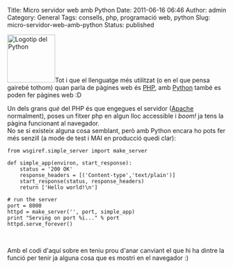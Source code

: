 Title: Micro servidor web amb Python
Date: 2011-06-16 06:46
Author: admin
Category: General
Tags: consells, php, programació web, python
Slug: micro-servidor-web-amb-python
Status: published

[<img src="http://gil.badall.net/wp-content/uploads/2008/07/python_logo.png" title="Logotip del Python" class="alignright size-full wp-image-377" width="110" height="110" />](http://gil.badall.net/wp-content/uploads/2008/07/python_logo.png)Tot i que el llenguatge més utilitzat (o en el que pensa gairebé tothom) quan parla de pàgines web és [PHP](http://php.net "Pàgina web del llenguatge de programació PHP"), amb [Python](http://python.org "Pàgina web del llenguatge de programació Python") també es poden fer pàgines web :D

Un dels grans *què* del PHP és que engegues el servidor ([Apache](http://httpd.apache.org/ "Pàgina web del servidor HTTP Apache") normalment), poses un fitxer php en algun lloc accessible i *boom!* ja tens la pàgina funcionant al navegador.  
No se si existeix alguna cosa semblant, però amb Python encara ho pots fer més senzill (a mode de test i MAI en producció quedi clar):

    from wsgiref.simple_server import make_server

    def simple_app(environ, start_response):
        status = '200 OK'
        response_headers = [('Content-type','text/plain')]
        start_response(status, response_headers)
        return ['Hello world!\n']

    # run the server
    port = 8000
    httpd = make_server('', port, simple_app)
    print "Serving on port %i..." % port
    httpd.serve_forever()

 

Amb el codi d'aquí sobre en teniu prou d'anar canviant el que hi ha dintre la funció per tenir ja alguna cosa que es mostri en el navegador :)
